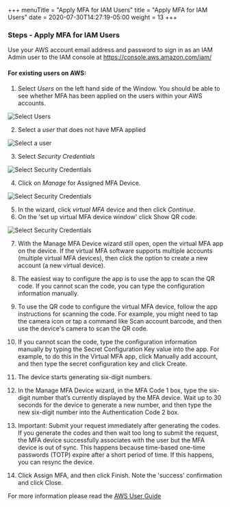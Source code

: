 +++
menuTitle = "Apply MFA for IAM Users"
title = "Apply MFA for IAM Users"
date = 2020-07-30T14:27:19-05:00
weight = 13
+++

### Steps - Apply MFA for IAM Users
Use your AWS account email address and password to sign in as an IAM Admin user to the IAM console at https://console.aws.amazon.com/iam/ 

#### For existing users on AWS: 
1. Select *Users* on the left hand side of the Window. You should be able to see whether MFA has been applied on the users within your AWS accounts. 

![Select Users](/images/Module-2-Image-4.png)

2. Select a *user* that does not have MFA applied

![Select a user](/images/Module-2-Image-5.png)

3. Select *Security Credentials*

![Select Security Credentials](/images/Module-2-Image-6.png)

4. Click on *Manage* for Assigned MFA Device. 

![Select Security Credentials](/images/Module-2-Image-7.png)

5. In the wizard, click *virtual MFA* device and then click *Continue*.
6. On the 'set up virtual MFA device window' click Show QR code.

![Select Security Credentials](/images/Module-2-Image-8.png)

7.  With the Manage MFA Device wizard still open, open the virtual MFA app on the device. If the virtual MFA software supports multiple accounts (multiple virtual MFA devices), then click the option to create a new account (a new virtual device).

8. The easiest way to configure the app is to use the app to scan the QR code. If you cannot scan the code, you can type the configuration information manually.

9. To use the QR code to configure the virtual MFA device, follow the app instructions for scanning the code. For example, you might need to tap the camera icon or tap a command like Scan account barcode, and then use the device's camera to scan the QR code.

10. If you cannot scan the code, type the configuration information manually by typing the Secret Configuration Key value into the app. For example, to do this in the Virtual MFA app, click Manually add account, and then type the secret configuration key and click Create.

11. The device starts generating six-digit numbers.

12. In the Manage MFA Device wizard, in the MFA Code 1 box, type the six-digit number that’s currently displayed by the MFA device. Wait up to 30 seconds for the device to generate a new number, and then type the new six-digit number into the Authentication Code 2 box.

13. Important: Submit your request immediately after generating the codes. If you generate the codes and then wait too long to submit the request, the MFA device successfully associates with the user but the MFA device is out of sync. This happens because time-based one-time passwords (TOTP) expire after a short period of time. If this happens, you can resync the device.

14. Click Assign MFA, and then click Finish. Note the 'success' confirmation and click Close.

For more information please read the [AWS User Guide](https://docs.aws.amazon.com/IAM/latest/UserGuide/id_credentials_mfa.html)